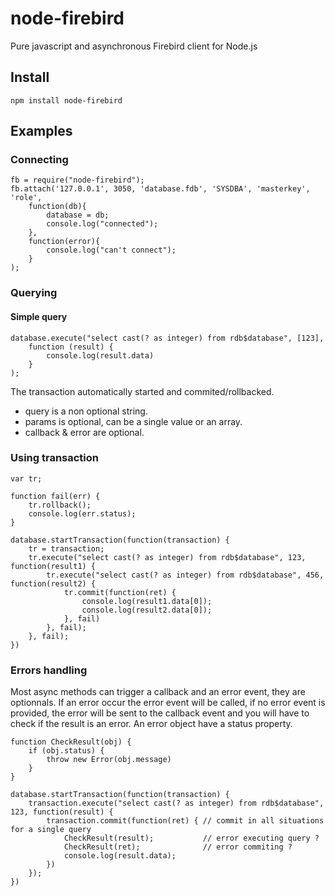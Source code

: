 # node-firebird

Pure javascript and asynchronous Firebird client for Node.js

## Install

	npm install node-firebird

## Examples

### Connecting

	fb = require("node-firebird");
	fb.attach('127.0.0.1', 3050, 'database.fdb', 'SYSDBA', 'masterkey', 'role',
		function(db){
            database = db;
			console.log("connected");
		}, 
		function(error){
			console.log("can't connect");
		}
	);

### Querying

#### Simple query

	database.execute("select cast(? as integer) from rdb$database", [123],
		function (result) {
			console.log(result.data)
		}
	);

The transaction automatically started and commited/rollbacked.

- query is a non optional string.
- params is optional, can be a single value or an array.
- callback & error are optional.


### Using transaction

	var tr;

	function fail(err) {
		tr.rollback();
		console.log(err.status);
	}

	database.startTransaction(function(transaction) {
		tr = transaction;
		tr.execute("select cast(? as integer) from rdb$database", 123, function(result1) {
			tr.execute("select cast(? as integer) from rdb$database", 456, function(result2) {
				tr.commit(function(ret) {
					console.log(result1.data[0]);
					console.log(result2.data[0]);
				}, fail)
			}, fail);
		}, fail);
	})

### Errors handling

Most async methods can trigger a callback and an error event, they are optionnals. If an error occur the error event will be called, if no error event is provided, the error will be sent to the callback event and you will have to check if the result is an error. An error object have a status property.

	function CheckResult(obj) {
		if (obj.status) {
			throw new Error(obj.message)
		}
	}

	database.startTransaction(function(transaction) {
		transaction.execute("select cast(? as integer) from rdb$database", 123, function(result) {
			transaction.commit(function(ret) { // commit in all situations for a single query
				CheckResult(result);           // error executing query ?
				CheckResult(ret);              // error commiting ?
				console.log(result.data);
			})
		});
	})
